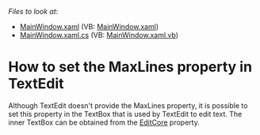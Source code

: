 <!-- default file list -->
*Files to look at*:

* [MainWindow.xaml](./CS/example/MainWindow.xaml) (VB: [MainWindow.xaml](./VB/example/MainWindow.xaml))
* [MainWindow.xaml.cs](./CS/example/MainWindow.xaml.cs) (VB: [MainWindow.xaml.vb](./VB/example/MainWindow.xaml.vb))
<!-- default file list end -->
# How to set the MaxLines property in TextEdit


<p>Although TextEdit doesn't provide the MaxLines property, it is possible to set this property in the TextBox that is used by TextEdit to edit text. The inner TextBox can be obtained from the <a href="https://documentation.devexpress.com/#WPF/DevExpressXpfEditorsBaseEdit_EditCoretopic"><u>EditCore</u></a> property.</p>

<br/>



